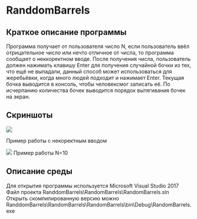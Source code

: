 # RanddomBarrels
## Краткое описание программы
  Программа получает от пользователя число N,  если пользователь ввёл отрицательное число или нечто отличное от числа, то программа сообщает о неккоректном вводе. После получения числа, пользователь должен нажимать клавишу Enter для получения случайной бочки из тех, что ещё не выпадали, данный способ может использоваться для жеребьёвки, когда много людей подходит и нажимает Enter. Текущая бочка выводится в консоль, чтобы человексмог записать её.
  По исчерпанию количества бочек выводится порядок вытягивания бочек на экран.
## Скриншоты
  ![](https://sun9-71.userapi.com/impg/ubUPMGpmFXFbVzkK77HMpTLF0mKY7O9QIMpvyg/CFh7dZuXLyo.jpg?size=663x325&quality=96&proxy=1&sign=6a3caaba98f5844ad743bc82c7b144f5&type=album)
  
  Пример работы с некоректным вводом
  
  ![](https://sun9-74.userapi.com/impg/ha0YMklHxIhFzUUqpIUyXekrOG9lD_AvYXeOag/bZ5tqggJ8uU.jpg?size=351x326&quality=96&proxy=1&sign=e76d67d212816b7e49bb01399f0faca6&type=album)
  Пример работы N=10
## Описание среды
  Для открытия программы используется Microsoft Visual Studio 2017
  Файл проекта RanddomBarrels\RandomBarrels\RandomBarrels.sln
  Открыть скомпилированную версию можно RanddomBarrels\RandomBarrels\RandomBarrels\bin\Debug\RandomBarrels.exe
